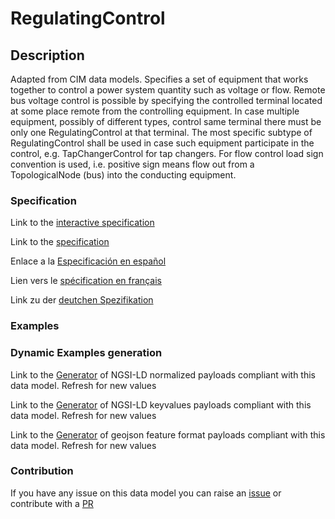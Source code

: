 # RegulatingControl

## Description 

Adapted from CIM data models. Specifies a set of equipment that works together to control a power system quantity such as voltage or flow.  Remote bus voltage control is possible by specifying the controlled terminal located at some place remote from the controlling equipment. In case multiple equipment, possibly of different types, control same terminal there must be only one RegulatingControl at that terminal. The most specific subtype of RegulatingControl shall be used in case such equipment participate in the control, e.g. TapChangerControl for tap changers. For flow control  load sign convention is used, i.e. positive sign means flow out from a TopologicalNode (bus) into the conducting equipment.
### Specification

Link to the [interactive specification](https://swagger.lab.fiware.org/?url=https://smart-data-models.github.io/dataModel.EnergyCIM/RegulatingControl/swagger.yaml)

Link to the [specification](https://smart-data-models.github.io/dataModel.EnergyCIM/RegulatingControl/doc/spec.md)

Enlace a la [Especificación en español](https://smart-data-models.github.io/dataModel.EnergyCIM/RegulatingControl/doc/spec_ES.md)

Lien vers le [spécification en français](https://smart-data-models.github.io/dataModel.EnergyCIM/RegulatingControl/doc/spec_FR.md)

Link zu der [deutchen Spezifikation](https://smart-data-models.github.io/dataModel.EnergyCIM/RegulatingControl/doc/spec_DE.md)
### Examples
### Dynamic Examples generation

Link to the [Generator](https://smartdatamodels.org/extra/ngsi-ld_generator_v0.92.php?schemaUrl=https://raw.githubusercontent.com/smart-data-models/dataModel.EnergyCIM/master/RegulatingControl/schema.json&email=info@smartdatamodels.org) of NGSI-LD normalized payloads compliant with this data model. Refresh for new values

Link to the [Generator](https://smartdatamodels.org/extra/ngsi-ld_generator_keyvalues_v0.92.php?schemaUrl=https://raw.githubusercontent.com/smart-data-models/dataModel.EnergyCIM/master/RegulatingControl/schema.json&email=info@smartdatamodels.org) of NGSI-LD keyvalues payloads compliant with this data model. Refresh for new values

Link to the [Generator](https://smartdatamodels.org/extra/geojson_features_generator_v1.0.php?schemaUrl=https://raw.githubusercontent.com/smart-data-models/dataModel.EnergyCIM/master/RegulatingControl/schema.json&email=info@smartdatamodels.org) of geojson feature format payloads compliant with this data model. Refresh for new values
### Contribution

 If you have any issue on this data model you can raise an [issue](https://github.com/smart-data-models/dataModel.EnergyCIM/issues)  or contribute with a [PR](https://github.com/smart-data-models/dataModel.EnergyCIM/pulls)
